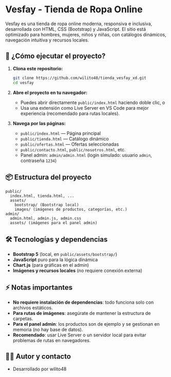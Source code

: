 # Vesfay - Tienda de Ropa Online

Vesfay es una tienda de ropa online moderna, responsiva e inclusiva, desarrollada con HTML, CSS (Bootstrap) y JavaScript. El sitio está optimizado para hombres, mujeres, niños y niñas, con catálogos dinámicos, navegación intuitiva y recursos locales.

## 🚀 ¿Cómo ejecutar el proyecto?

1. **Clona este repositorio:**
   ```sh
   git clone https://github.com/wilito48/tienda_vesfay_xd.git
   cd vesfay
   ```

2. **Abre el proyecto en tu navegador:**
   - Puedes abrir directamente `public/index.html` haciendo doble clic, o
   - Usa una extensión como Live Server en VS Code para mejor experiencia (recomendado para rutas locales).

3. **Navega por las páginas:**
   - `public/index.html` — Página principal
   - `public/tienda.html` — Catálogo dinámico
   - `public/ofertas.html` — Ofertas seleccionadas
   - `public/contacto.html`, `public/nosotros.html`, etc.
   - Panel admin: `admin/admin.html` (login simulado: usuario `admin`, contraseña `1234`)

## 📦 Estructura del proyecto

```
public/
  index.html, tienda.html, ...
  assets/
    bootstrap/ (Bootstrap local)
    images/ (imágenes de productos, categorías, etc.)
admin/
  admin.html, admin.js, admin.css
  assets/ (imágenes para el panel admin)
```

## 🛠️ Tecnologías y dependencias
- **Bootstrap 5** (local, en `public/assets/bootstrap/`)
- **JavaScript** puro para la lógica dinámica
- **Chart.js** (para gráficas en el admin)
- **Imágenes y recursos locales** (no requiere conexión externa)

## ⚡ Notas importantes
- **No requiere instalación de dependencias**: todo funciona solo con archivos estáticos.
- **Para rutas de imágenes**: asegúrate de mantener la estructura de carpetas.
- **Para el panel admin**: los productos son de ejemplo y se gestionan en memoria (no hay base de datos).
- **Recomendado**: usar Live Server o un servidor local para evitar problemas de rutas en navegadores.

## 👨‍💻 Autor y contacto
- Desarrollado por wilito48